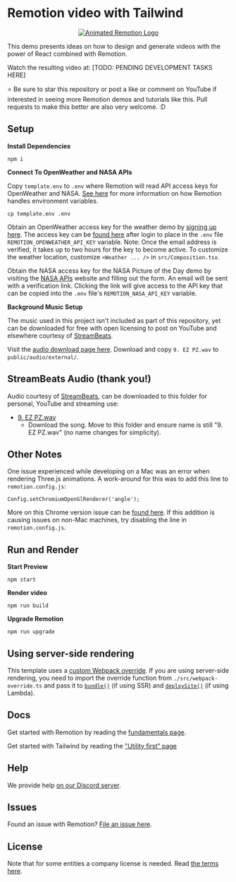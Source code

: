 # Remotion video with Tailwind

<p align="center">
  <a href="https://github.com/remotion-dev/logo">
    <picture>
      <source media="(prefers-color-scheme: dark)" srcset="https://github.com/remotion-dev/logo/raw/main/animated-logo-banner-dark.gif">
      <img alt="Animated Remotion Logo" src="https://github.com/remotion-dev/logo/raw/main/animated-logo-banner-light.gif">
    </picture>
  </a>
</p>

This demo presents ideas on how to design and generate videos with the power of React combined with Remotion.

Watch the resulting video at:
[TODO: PENDING DEVELOPMENT TASKS HERE]

⭐️ Be sure to star this repository or post a like or comment on YouTube if interested in seeing more Remotion demos and tutorials like this. Pull requests to make this better are also very welcome. :D

## Setup

**Install Dependencies**

```console
npm i
```

**Connect To OpenWeather and NASA APIs**

Copy `template.env` to `.env` where Remotion will read API access keys for OpenWeather and NASA. [See here](https://www.remotion.dev/docs/env-variables) for more information on how Remotion handles environment variables.

```console
cp template.env .env
```

Obtain an OpenWeather access key for the weather demo by [signing up here](https://home.openweathermap.org/users/sign_up). The access key can be [found here](https://home.openweathermap.org/api_keys) after login to place in the `.env` file `REMOTION_OPENWEATHER_API_KEY` variable. Note: Once the email address is verified, it takes up to two hours for the key to become active. To customize the weather location, customize `<Weather ... />` in `src/Composition.tsx`.

Obtain the NASA access key for the NASA Picture of the Day demo by visiting the [NASA APIs](https://api.nasa.gov/) website and filling out the form. An email will be sent with a verification link. Clicking the link will give access to the API key that can be copied into the `.env` file's `REMOTION_NASA_API_KEY` variable.

**Background Music Setup**

The music used in this project isn't included as part of this repository, yet can be downloaded for free with open licensing to post on YouTube and elsewhere courtesy of [StreamBeats](https://www.senpai.tv/streambeats/).

Visit the [audio download page here](ttps://drive.google.com/drive/folders/1IoVhvfigg25IEaW-QNMGuG72U_pxcoI8). Download and copy `9. EZ PZ.wav` to `public/audio/external/`.

## StreamBeats Audio (thank you!)

Audio courtesy of [StreamBeats](https://www.senpai.tv/streambeats/), can be downloaded to this folder for personal, YouTube and streaming use:

- [9. EZ PZ.wav](https://drive.google.com/drive/folders/1IoVhvfigg25IEaW-QNMGuG72U_pxcoI8)
  - Download the song. Move to this folder and ensure name is still "9. EZ PZ.wav" (no name changes for simplicity).

## Other Notes

One issue experienced while developing on a Mac was an error when rendering Three.js animations. A work-around for this was to add this line to `remotion.config.js`:

```
Config.setChromiumOpenGlRenderer('angle');
```

More on this Chrome version issue can be [found here](https://oss.issuehunt.io/r/remotion-dev/remotion/issues/1761). If this addition is causing issues on non-Mac machines, try disabling the line in `remotion.config.js`.

## Run and Render

**Start Preview**

```console
npm start
```

**Render video**

```console
npm run build
```

**Upgrade Remotion**

```console
npm run upgrade
```

## Using server-side rendering

This template uses a [custom Webpack override](https://www.remotion.dev/docs/webpack). If you are using server-side rendering, you need to import the override function from `./src/webpack-override.ts` and pass it to [`bundle()`](https://www.remotion.dev/docs/bundle) (if using SSR) and [`deploySite()`](https://www.remotion.dev/docs/lambda/deploysite) (if using Lambda).

## Docs

Get started with Remotion by reading the [fundamentals page](https://www.remotion.dev/docs/the-fundamentals).

Get started with Tailwind by reading the ["Utility first" page](https://tailwindcss.com/docs/utility-first)

## Help

We provide help [on our Discord server](https://remotion.dev/discord).

## Issues

Found an issue with Remotion? [File an issue here](https://github.com/remotion-dev/remotion/issues/new).

## License

Note that for some entities a company license is needed. Read [the terms here](https://github.com/remotion-dev/remotion/blob/main/LICENSE.md).
